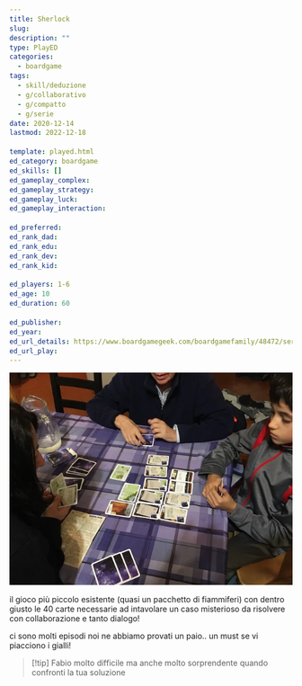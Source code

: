 ```yaml
---
title: Sherlock
slug: 
description: ""
type: PlayED
categories:
  - boardgame
tags:
  - skill/deduzione
  - g/collaborativo
  - g/compatto
  - g/serie
date: 2020-12-14
lastmod: 2022-12-18

template: played.html
ed_category: boardgame
ed_skills: []
ed_gameplay_complex: 
ed_gameplay_strategy: 
ed_gameplay_luck: 
ed_gameplay_interaction: 

ed_preferred: 
ed_rank_dad: 
ed_rank_edu: 
ed_rank_dev: 
ed_rank_kid: 

ed_players: 1-6
ed_age: 10
ed_duration: 60

ed_publisher: 
ed_year: 
ed_url_details: https://www.boardgamegeek.com/boardgamefamily/48472/series-q-system-sherlock-gdm-games
ed_url_play: 
---
```


![](../../assets/img/played/boardgame/sherlock.webp)

il gioco più piccolo esistente (quasi un pacchetto di fiammiferi) con dentro giusto le 40 carte necessarie ad intavolare un caso misterioso da risolvere con collaborazione e tanto dialogo!

ci sono molti episodi noi ne abbiamo provati un paio.. un must se vi piacciono i gialli!

> [!tip] Fabio
> molto difficile ma anche molto sorprendente quando confronti la tua soluzione
